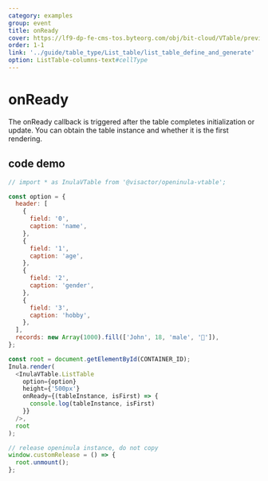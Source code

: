 ```yaml
---
category: examples
group: event
title: onReady
cover: https://lf9-dp-fe-cms-tos.byteorg.com/obj/bit-cloud/VTable/preview/react-default.png
order: 1-1
link: '../guide/table_type/List_table/list_table_define_and_generate'
option: ListTable-columns-text#cellType
---
```


# onReady

The onReady callback is triggered after the table completes initialization or update. You can obtain the table instance and whether it is the first rendering.

## code demo
```javascript livedemo template=vtable-openinula
// import * as InulaVTable from '@visactor/openinula-vtable';

const option = {
  header: [
    {
      field: '0',
      caption: 'name',
    },
    {
      field: '1',
      caption: 'age',
    },
    {
      field: '2',
      caption: 'gender',
    },
    {
      field: '3',
      caption: 'hobby',
    },
  ],
  records: new Array(1000).fill(['John', 18, 'male', '🏀']),
};

const root = document.getElementById(CONTAINER_ID);
Inula.render(
  <InulaVTable.ListTable
    option={option}
    height={'500px'}
    onReady={(tableInstance, isFirst) => {
      console.log(tableInstance, isFirst)
    }}
  />,
  root
);

// release openinula instance, do not copy
window.customRelease = () => {
  root.unmount();
};
```